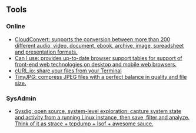 ## Tools

### Online

* [CloudConvert: supports the conversion between more than 200 different audio, video, document, ebook, archive, image, spreadsheet and presentation formats.](https://cloudconvert.com/)
* [Can I use: provides up-to-date browser support tables for support of front-end web technologies on desktop and mobile web browsers.](http://caniuse.com/)
* [cURL.io: share your files from your Terminal](http://curl.io/)
* [TinyJPG: compress JPEG files with a perfect balance in quality and file size.](https://tinyjpg.com/)

### SysAdmin

* [Sysdig: open source, system-level exploration: capture system state and activity from a running Linux instance, then save, filter and analyze.
Think of it as strace + tcpdump + lsof + awesome sauce.](http://www.sysdig.org/)
